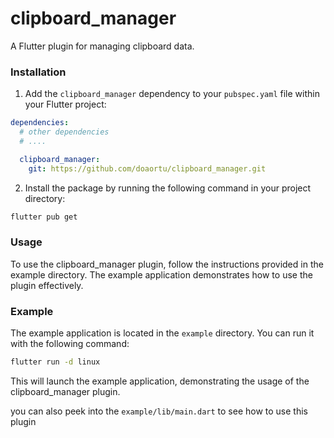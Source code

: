 # clipboard_manager

A Flutter plugin for managing clipboard data.

### Installation

1. Add the `clipboard_manager` dependency to your `pubspec.yaml` file within your Flutter project:
```yaml
dependencies:
  # other dependencies
  # ....

  clipboard_manager: 
    git: https://github.com/doaortu/clipboard_manager.git
```

2. Install the package by running the following command in your project directory:
```bash
flutter pub get
```

### Usage
To use the clipboard_manager plugin, follow the instructions provided in the example directory. The example application demonstrates how to use the plugin effectively.

### Example
The example application is located in the `example` directory. You can run it with the following command:

```bash
flutter run -d linux
```

This will launch the example application, demonstrating the usage of the clipboard_manager plugin.

you can also peek into the `example/lib/main.dart` to see how to use this plugin

